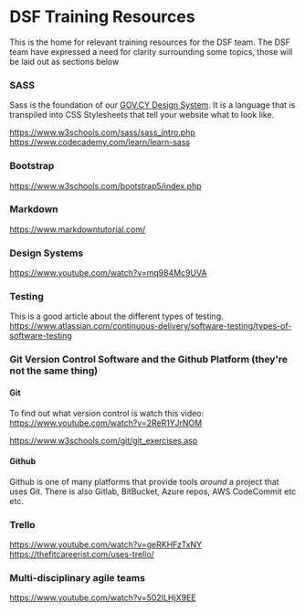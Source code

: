 # DSF Training Resources

This is the home for relevant training resources for the DSF team.
The DSF team have expressed a need for clarity surrounding some topics, those will be laid out as sections below


### SASS
Sass is the foundation of our [GOV.CY Design System](https://github.com/gov-cy/govcy-design-system). It is a language that is transpiled into CSS Stylesheets that tell your website what to look like.

https://www.w3schools.com/sass/sass_intro.php
https://www.codecademy.com/learn/learn-sass

### Bootstrap

https://www.w3schools.com/bootstrap5/index.php

### Markdown

https://www.markdowntutorial.com/

### Design Systems

https://www.youtube.com/watch?v=mq984Mc9UVA

### Testing

This is a good article about the different types of testing.
https://www.atlassian.com/continuous-delivery/software-testing/types-of-software-testing

### Git Version Control Software and the Github Platform (they're not the same thing)

#### Git

To find out what version control is watch this video:
https://www.youtube.com/watch?v=2ReR1YJrNOM

https://www.w3schools.com/git/git_exercises.asp

#### Github

Github is one of many platforms that provide tools _around_ a project that uses Git. There is also Gitlab, BitBucket, Azure repos, AWS CodeCommit etc etc.


### Trello

https://www.youtube.com/watch?v=geRKHFzTxNY
https://thefitcareerist.com/uses-trello/

### Multi-disciplinary agile teams

https://www.youtube.com/watch?v=502ILHjX9EE
